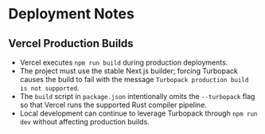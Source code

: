 # Deployment Notes

## Vercel Production Builds

- Vercel executes `npm run build` during production deployments.
- The project must use the stable Next.js builder; forcing Turbopack causes the build to fail with the message `Turbopack production build is not supported`.
- The `build` script in `package.json` intentionally omits the `--turbopack` flag so that Vercel runs the supported Rust compiler pipeline.
- Local development can continue to leverage Turbopack through `npm run dev` without affecting production builds.
